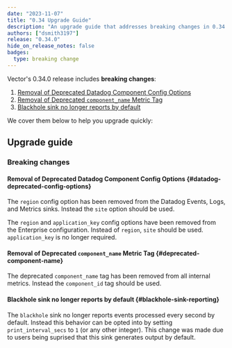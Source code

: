 ```yaml
---
date: "2023-11-07"
title: "0.34 Upgrade Guide"
description: "An upgrade guide that addresses breaking changes in 0.34.0"
authors: ["dsmith3197"]
release: "0.34.0"
hide_on_release_notes: false
badges:
  type: breaking change
---
```


Vector's 0.34.0 release includes **breaking changes**:

1. [Removal of Deprecated Datadog Component Config Options](#datadog-deprecated-config-options)
1. [Removal of Deprecated `component_name` Metric Tag](#deprecated-component-name)
1. [Blackhole sink no longer reports by default](#blackhole-sink-reporting)

We cover them below to help you upgrade quickly:

## Upgrade guide

### Breaking changes

#### Removal of Deprecated Datadog Component Config Options {#datadog-deprecated-config-options}

The `region` config option has been removed from the Datadog Events, Logs,
and Metrics sinks. Instead the `site` option should be used.

The `region` and `application_key` config options have
been removed from the Enterprise configuration. Instead of `region`, `site` should be used. `application_key` is no longer required.

#### Removal of Deprecated `component_name` Metric Tag {#deprecated-component-name}

The deprecated `component_name` tag has been removed from all internal metrics. Instead the `component_id` tag should be used.

#### Blackhole sink no longer reports by default {#blackhole-sink-reporting}

The `blackhole` sink no longer reports events processed every second by default. Instead this
behavior can be opted into by setting `print_interval_secs` to `1` (or any other integer). This
change was made due to users being suprised that this sink generates output by default.

